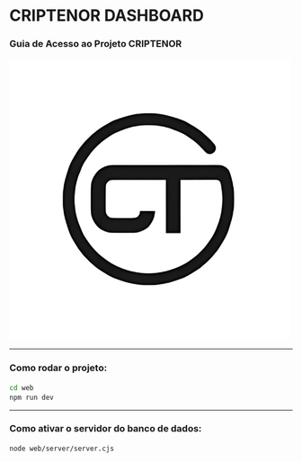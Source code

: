 
# CRIPTENOR DASHBOARD 

### Guia de Acesso ao Projeto CRIPTENOR

![LOGO DO PROJETO](documentacao/logo.png) <!-- Altere o caminho para o local da imagem -->

---

### Como rodar o projeto:

```bash
cd web
npm run dev
```

---

### Como ativar o servidor do banco de dados:

```bash
node web/server/server.cjs
```


